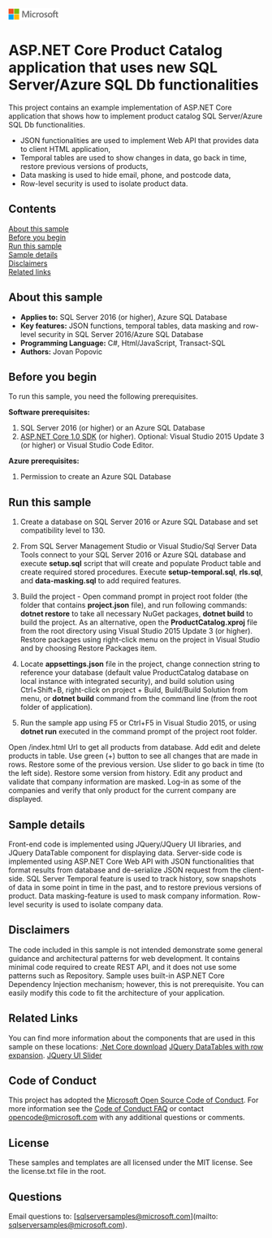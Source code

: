 ![](./media/solutions-microsoft-logo-small.png)
# ASP.NET Core Product Catalog application that uses new SQL Server/Azure SQL Db functionalities 

This project contains an example implementation of ASP.NET Core application that shows how to implement product catalog SQL Server/Azure SQL Db functionalities.
- JSON functionalities are used to implement Web API that provides data to client HTML application,
- Temporal tables are used to show changes in data, go back in time, restore previous versions of products,
- Data masking is used to hide email, phone, and postcode data,
- Row-level security is used to isolate product data.

## Contents

[About this sample](#about-this-sample)<br/>
[Before you begin](#before-you-begin)<br/>
[Run this sample](#run-this-sample)<br/>
[Sample details](#sample-details)<br/>
[Disclaimers](#disclaimers)<br/>
[Related links](#related-links)<br/>

<a name=about-this-sample></a>

## About this sample

- **Applies to:** SQL Server 2016 (or higher), Azure SQL Database
- **Key features:** JSON functions, temporal tables, data masking and row-level security in SQL Server 2016/Azure SQL Database
- **Programming Language:** C#, Html/JavaScript, Transact-SQL
- **Authors:** Jovan Popovic

<a name=before-you-begin></a>

## Before you begin

To run this sample, you need the following prerequisites.

**Software prerequisites:**

1. SQL Server 2016 (or higher) or an Azure SQL Database
2. [ASP.NET Core 1.0 SDK](https://www.microsoft.com/net/core#windows) (or higher). Optional: Visual Studio 2015 Update 3 (or higher) or Visual Studio Code Editor.

**Azure prerequisites:**

1. Permission to create an Azure SQL Database

<a name=run-this-sample></a>

## Run this sample

1. Create a database on SQL Server 2016 or Azure SQL Database and set compatibility level to 130.

2. From SQL Server Management Studio or Visual Studio/Sql Server Data Tools connect to your SQL Server 2016 or Azure SQL database and execute **setup.sql** script that will create and populate Product table and create required stored procedures. Execute **setup-temporal.sql**, **rls.sql**, and **data-masking.sql** to add required features.

3. Build the project - Open command prompt in project root folder (the folder that contains **project.json** file), and run following commands: **dotnet restore** to take all necessary NuGet packages, **dotnet build** to build the project. As an alternative, open the **ProductCatalog.xproj** file from the root directory using Visual Studio 2015 Update 3 (or higher). Restore packages using right-click menu on the project in Visual Studio and by choosing Restore Packages item.

4. Locate **appsettings.json** file in the project, change connection string to reference your database (default value ProductCatalog database on local instance with integrated security), and build solution using Ctrl+Shift+B, right-click on project + Build, Build/Build Solution from menu, or **dotnet build** command from the command line (from the root folder of application).

5. Run the sample app using F5 or Ctrl+F5 in Visual Studio 2015, or using **dotnet run** executed in the command prompt of the project root folder.  

Open /index.html Url to get all products from database. Add edit and delete products in table. Use green (+) button to see all changes that are made in rows. Restore some of the previous version. Use slider to go back in time (to the left side). Restore some version from history. Edit any product and validate that company information are masked. Log-in as some of the companies and verify that only product for the current company are displayed.

<a name=sample-details></a>

## Sample details

Front-end code is implemented using JQuery/JQuery UI libraries, and JQuery DataTable component for displaying data.
Server-side code is implemented using ASP.NET Core Web API with JSON functionalities that format results from database and de-serialize JSON request from the client-side.
SQL Server Temporal feature is used to track history, sow snapshots of data in some point in time in the past, and to restore previous versions of product.
Data masking-feature is used to mask company information.
Row-level security is used to isolate company data. 

<a name=disclaimers></a>

## Disclaimers
The code included in this sample is not intended demonstrate some general guidance and architectural patterns for web development. It contains minimal code required to create REST API, and it does not use some patterns such as Repository. Sample uses built-in ASP.NET Core Dependency Injection mechanism; however, this is not prerequisite.
You can easily modify this code to fit the architecture of your application.

<a name=related-links></a>

## Related Links

You can find more information about the components that are used in this sample on these locations: 
[.Net Core download](https://www.microsoft.com/net/core#windows)
[JQuery DataTables with row expansion](https://datatables.net/examples/api/row_details.html).
[JQuery UI Slider](https://jqueryui.com/slider/)

## Code of Conduct
This project has adopted the [Microsoft Open Source Code of Conduct](https://opensource.microsoft.com/codeofconduct/). For more information see the [Code of Conduct FAQ](https://opensource.microsoft.com/codeofconduct/faq/) or contact [opencode@microsoft.com](mailto:opencode@microsoft.com) with any additional questions or comments.

## License
These samples and templates are all licensed under the MIT license. See the license.txt file in the root.

## Questions
Email questions to: [sqlserversamples@microsoft.com](mailto: sqlserversamples@microsoft.com).
